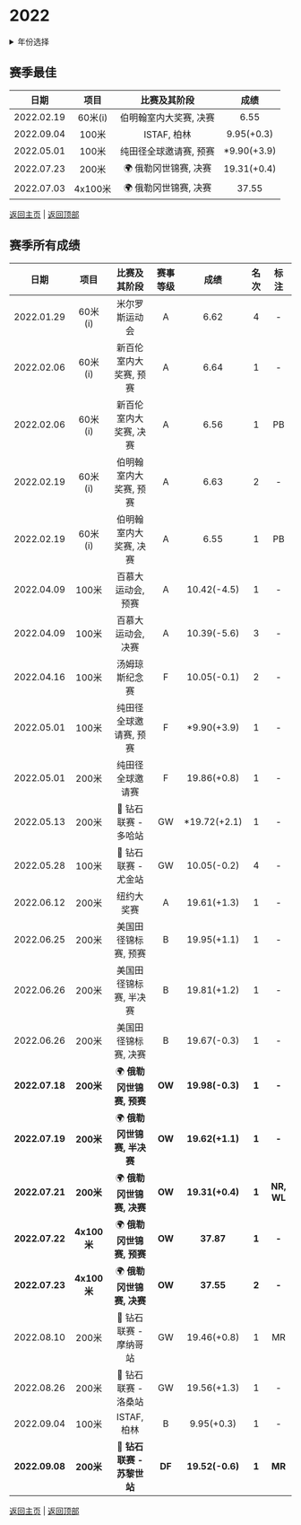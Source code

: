 # 2022

<details>
<summary>年份选择</summary>

- [2024](./2024.md)

- [2023](./2023.md)

- [2022](./2022.md)

- [2021](./2021.md)

- [2020](./2020.md)

- [2019](./2019.md)

- [2018](./2018.md)

- [2017](./2017.md)

- [2016](./2016.md)

- [2015](./2015.md)

- [2014](./2014.md)

- [2013](./2013.md)

- [2012](./2012.md)

</details>

## 赛季最佳

|    日期    |  项目   |           比赛及其阶段            |    成绩     |
| :--------: | :-----: | :-------------------------------: | :---------: |
| 2022.02.19 | 60米(i) |      伯明翰室内大奖赛, 决赛       |    6.55     |
| 2022.09.04 |  100米  |            ISTAF, 柏林            | 9.95(+0.3)  |
| 2022.05.01 |  100米  |      纯田径全球邀请赛, 预赛       | *9.90(+3.9) |
| 2022.07.23 |  200米  | :earth_africa: 俄勒冈世锦赛, 决赛 | 19.31(+0.4) |
| 2022.07.03 | 4x100米 | :earth_africa: 俄勒冈世锦赛, 决赛 |    37.55    |

[返回主页](../Profile.md) | [返回顶部](#2022)

## 赛季所有成绩

|      日期      |    项目     |                       比赛及其阶段                        | 赛事等级 |      成绩       | 名次  |    标注    |
| :------------: | :---------: | :-------------------------------------------------------: | :------: | :-------------: | :---: | :--------: |
|   2022.01.29   |   60米(i)   |                      米尔罗斯运动会                       |    A     |      6.62       |   4   |     -      |
|   2022.02.06   |   60米(i)   |                  新百伦室内大奖赛, 预赛                   |    A     |      6.64       |   1   |     -      |
|   2022.02.06   |   60米(i)   |                  新百伦室内大奖赛, 决赛                   |    A     |      6.56       |   1   |     PB     |
|   2022.02.19   |   60米(i)   |                  伯明翰室内大奖赛, 预赛                   |    A     |      6.63       |   2   |     -      |
|   2022.02.19   |   60米(i)   |                  伯明翰室内大奖赛, 决赛                   |    A     |      6.55       |   1   |     PB     |
|   2022.04.09   |    100米    |                    百慕大运动会, 预赛                     |    A     |   10.42(-4.5)   |   1   |     -      |
|   2022.04.09   |    100米    |                    百慕大运动会, 决赛                     |    A     |   10.39(-5.6)   |   3   |     -      |
|   2022.04.16   |    100米    |                      汤姆琼斯纪念赛                       |    F     |   10.05(-0.1)   |   2   |     -      |
|   2022.05.01   |    100米    |                  纯田径全球邀请赛, 预赛                   |    F     |   *9.90(+3.9)   |   1   |     -      |
|   2022.05.01   |    200米    |                     纯田径全球邀请赛                      |    F     |   19.86(+0.8)   |   1   |     -      |
|   2022.05.13   |    200米    |    :diamond_shape_with_a_dot_inside: 钻石联赛 - 多哈站    |    GW    |  *19.72(+2.1)   |   1   |     -      |
|   2022.05.28   |    100米    |    :diamond_shape_with_a_dot_inside: 钻石联赛 - 尤金站    |    GW    |   10.05(-0.2)   |   4   |     -      |
|   2022.06.12   |    200米    |                        纽约大奖赛                         |    A     |   19.61(+1.3)   |   1   |     -      |
|   2022.06.25   |    200米    |                   美国田径锦标赛, 预赛                    |    B     |   19.95(+1.1)   |   1   |     -      |
|   2022.06.26   |    200米    |                  美国田径锦标赛, 半决赛                   |    B     |   19.81(+1.2)   |   1   |     -      |
|   2022.06.26   |    200米    |                   美国田径锦标赛, 决赛                    |    B     |   19.67(-0.3)   |   1   |     -      |
| **2022.07.18** |  **200米**  |           :earth_africa: **俄勒冈世锦赛, 预赛**           |  **OW**  | **19.98(-0.3)** | **1** |   **-**    |
| **2022.07.19** |  **200米**  |          :earth_africa: **俄勒冈世锦赛, 半决赛**          |  **OW**  | **19.62(+1.1)** | **1** |   **-**    |
| **2022.07.21** |  **200米**  |           :earth_africa: **俄勒冈世锦赛, 决赛**           |  **OW**  | **19.31(+0.4)** | **1** | **NR, WL** |
| **2022.07.22** | **4x100米** |           :earth_africa: **俄勒冈世锦赛, 预赛**           |  **OW**  |    **37.87**    | **1** |   **-**    |
| **2022.07.23** | **4x100米** |           :earth_africa: **俄勒冈世锦赛, 决赛**           |  **OW**  |    **37.55**    | **2** |   **-**    |
|   2022.08.10   |    200米    |   :diamond_shape_with_a_dot_inside: 钻石联赛 - 摩纳哥站   |    GW    |   19.46(+0.8)   |   1   |     MR     |
|   2022.08.26   |    200米    |    :diamond_shape_with_a_dot_inside: 钻石联赛 - 洛桑站    |    GW    |   19.56(+1.3)   |   1   |     -      |
|   2022.09.04   |    100米    |                        ISTAF, 柏林                        |    B     |   9.95(+0.3)    |   1   |     -      |
| **2022.09.08** |  **200米**  | :diamond_shape_with_a_dot_inside: **钻石联赛 - 苏黎世站** |  **DF**  | **19.52(-0.6)** | **1** |   **MR**   |

[返回主页](../Profile.md) | [返回顶部](#2022)